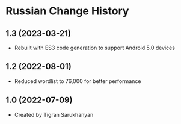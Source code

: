 Russian Change History
====================

1.3 (2023-03-21)
----------------
* Rebuilt with ES3 code generation to support Android 5.0 devices

1.2 (2022-08-01)
----------------
* Reduced wordlist to 76,000 for better performance

1.0 (2022-07-09)
----------------
* Created by Tigran Sarukhanyan

